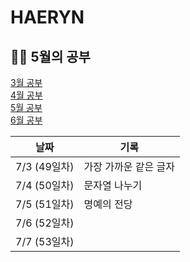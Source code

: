 # HAERYN
<h2>✍🏻 5월의 공부</h2>

[3월 공부](https://github.com/techeer-TIL-group/HAERYN/blob/main/%EA%B8%B0%EB%A1%9D/3%EC%9B%94%20%EA%B8%B0%EB%A1%9D.md) <br/>
[4월 공부](https://github.com/techeer-TIL-group/HAERYN/blob/main/%EA%B8%B0%EB%A1%9D/4%EC%9B%94%20%EA%B8%B0%EB%A1%9D.md) <br/>
[5월 공부](https://github.com/techeer-TIL-group/HAERYN/blob/main/%EA%B8%B0%EB%A1%9D/5%EC%9B%94%20%EA%B8%B0%EB%A1%9D.md) <br/>
[6월 공부](https://github.com/techeer-TIL-group/HAERYN/blob/main/%EA%B8%B0%EB%A1%9D/6%EC%9B%94%20%EA%B8%B0%EB%A1%9D.md) <br/>

| 날짜         | 기록 |
|------------ | -- |
| 7/3 (49일차) | 가장 가까운 같은 글자 |
| 7/4 (50일차) | 문자열 나누기 |
| 7/5 (51일차) | 명예의 전당 |
| 7/6 (52일차) |  |
| 7/7 (53일차) |  |